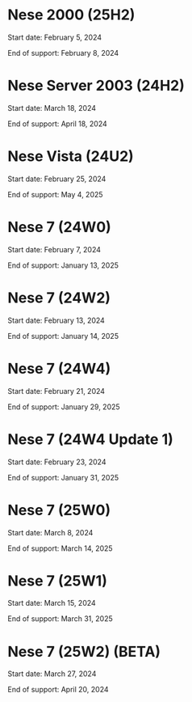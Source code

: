 # Nese 2000 (25H2)
Start date: February 5, 2024

End of support: February 8, 2024

# Nese Server 2003 (24H2)
Start date: March 18, 2024

End of support: April 18, 2024

# Nese Vista (24U2)
Start date: February 25, 2024

End of support: May 4, 2025

# Nese 7 (24W0)
Start date: February 7, 2024

End of support: January 13, 2025


# Nese 7 (24W2)
Start date: February 13, 2024

End of support: January 14, 2025

# Nese 7 (24W4)
Start date: February 21, 2024

End of support: January 29, 2025

# Nese 7 (24W4 Update 1)
Start date: February 23, 2024

End of support: January 31, 2025

# Nese 7 (25W0)
Start date: March 8, 2024

End of support: March 14, 2025


# Nese 7 (25W1)
Start date: March 15, 2024

End of support: March 31, 2025

# Nese 7 (25W2) (BETA)
Start date: March 27, 2024

End of support: April 20, 2024
